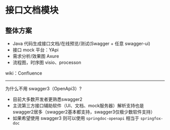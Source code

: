 # 接口文档模块

## 整体方案
- Java 代码生成接口文档/在线预览/测试(Swagger + 任意 swagger-ui)
- 接口 mock 平台：YApi
- 需求分析/效果图 Axure 
- 流程图，时序图 visio、processon

wiki：Confluence

---

为什么不用 swagger3（OpenApi3）?
- 目前大多数开发者更熟悉swagger2
- 主流第三方接口辅助软件（UI、文档、mock服务器）解析支持也是 swagger2居多（swagger2基本都支持，swagger3仅极少数软件支持）
- 如果希望使用 swagger3 则可以使用 `springdoc-openapi` 相当于 `springfox-doc`
 
